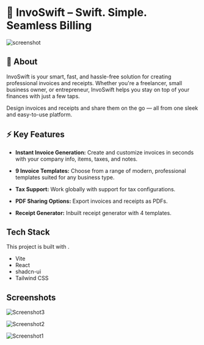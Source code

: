 # 🧾 InvoSwift – Swift. Simple. Seamless Billing

![screenshot](https://raw.githubusercontent.com/RainboeStrykr/invoswift/refs/heads/main/media/MEDIA.png)

## 📱 About
InvoSwift is your smart, fast, and hassle-free solution for creating professional invoices and receipts. Whether you're a freelancer, small business owner, or entrepreneur, InvoSwift helps you stay on top of your finances with just a few taps.

Design invoices and receipts and share them on the go — all from one sleek and easy-to-use platform.

## ⚡️ Key Features

- **Instant Invoice Generation:** Create and customize invoices in seconds with your company info, items, taxes, and notes.

- **9 Invoice Templates:** Choose from a range of modern, professional templates suited for any business type.

- **Tax Support:** Work globally with support for tax configurations.

- **PDF Sharing Options:** Export invoices and receipts as PDFs.

- **Receipt Generator:** Inbuilt receipt generator with 4 templates.

## Tech Stack

This project is built with .

- Vite
- React
- shadcn-ui
- Tailwind CSS

## Screenshots

![Screenshot3](https://i.ibb.co/Rkc1tdTH/Invo-Swift-Screenshot-3.png)

![Screenshot2](https://i.ibb.co/sdFzg0JB/Invo-Swift-Screenshot-2.png)

![Screenshot1](https://i.ibb.co/qLPyT54y/Invo-Swift-Screenshot-1.png)



